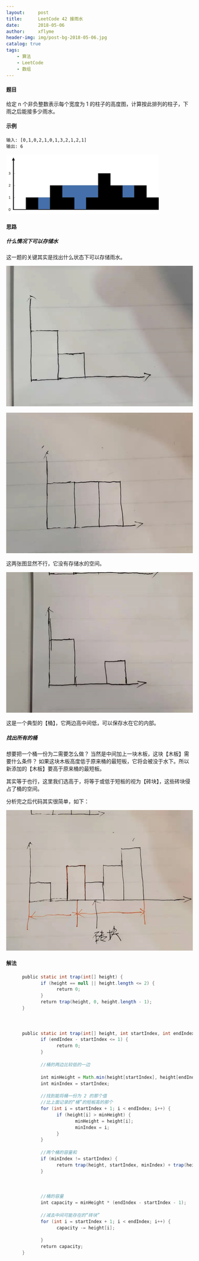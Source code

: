 ```yaml
---
layout:     post
title:      LeetCode 42 接雨水
date:       2018-05-06
author:     xflyme
header-img: img/post-bg-2018-05-06.jpg
catalog: true
tags:
    - 算法
    - LeetCode
    - 数组
---
```



#### 题目

给定 n 个非负整数表示每个宽度为 1 的柱子的高度图，计算按此排列的柱子，下雨之后能接多少雨水。

#### 示例
    
    输入: [0,1,0,2,1,0,1,3,2,1,2,1]
    输出: 6

![图一](/img/leetcode-41-1.png)

#### 思路

##### 什么情况下可以存储水

这一题的关键其实是找出什么状态下可以存储雨水。

![图二](/img/leetcode-41-2.png)

![图三](/img/leetcode-41-3.png)

这两张图显然不行，它没有存储水的空间。

![图四](/img/leetcode-41-4.png)

这是一个典型的【桶】，它两边高中间低，可以保存水在它的内部。

##### 找出所有的桶
想要把一个桶一份为二需要怎么做？
当然是中间加上一块木板，这块【木板】需要什么条件？
如果这块木板高度低于原来桶的最短板，它将会被没于水下。所以新添加的【木板】要高于原来桶的最短板。

其实等于也行，这里我们选高于，将等于或低于短板的视为【砖块】，这些砖块侵占了桶的空间。

分析完之后代码其实很简单，如下：

![图五](/img/leetcode-41-5.png)

#### 解法

```java
      public static int trap(int[] height) {
             if (height == null || height.length <= 2) {
                   return 0;
             }
             return trap(height, 0, height.length - 1);
      }



      public static int trap(int[] height, int startIndex, int endIndex) {
             if (endIndex - startIndex <= 1) {
                   return 0;
             }

             //桶的两边比较低的一边

             int minHeight = Math.min(height[startIndex], height[endIndex]);
             int minIndex = startIndex;

             //找到能将桶一份为 2 的那个值
             //比上面记录的“桶”的短板高的那个
             for (int i = startIndex + 1; i < endIndex; i++) {
                   if (height[i] > minHeight) {
                          minHeight = height[i];
                          minIndex = i;
                   }
             }

             //两个桶的容量和
             if (minIndex != startIndex) {
                   return trap(height, startIndex, minIndex) + trap(height, minIndex, endIndex);
             }



             //桶的容量
             int capacity = minHeight * (endIndex - startIndex - 1);

             //减去中间可能存在的“砖块”
             for (int i = startIndex + 1; i < endIndex; i++) {
                   capacity -= height[i];

             }
             return capacity;
      }

```
